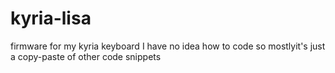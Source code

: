 # kyria-lisa
firmware for my kyria keyboard
I have no idea how to code so mostlyit's just a copy-paste of other code snippets
